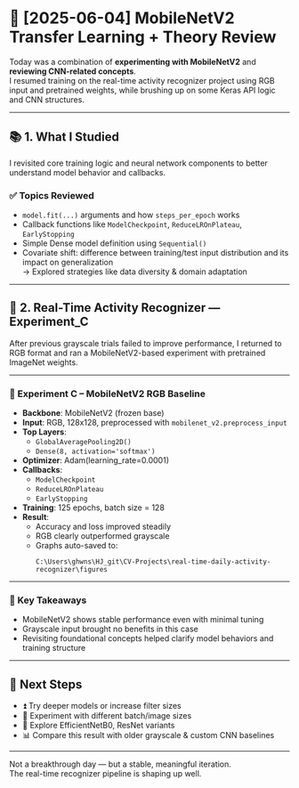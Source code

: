 # 🧠 [2025-06-04] MobileNetV2 Transfer Learning + Theory Review

Today was a combination of **experimenting with MobileNetV2** and **reviewing CNN-related concepts**.  
I resumed training on the real-time activity recognizer project using RGB input and pretrained weights, while brushing up on some Keras API logic and CNN structures.

---

## 📚 1. What I Studied

I revisited core training logic and neural network components to better understand model behavior and callbacks.

### ✅ Topics Reviewed
- `model.fit(...)` arguments and how `steps_per_epoch` works  
- Callback functions like `ModelCheckpoint`, `ReduceLROnPlateau`, `EarlyStopping`  
- Simple Dense model definition using `Sequential()`  
- Covariate shift: difference between training/test input distribution and its impact on generalization  
  → Explored strategies like data diversity & domain adaptation

---

## 🔁 2. Real-Time Activity Recognizer — Experiment_C

After previous grayscale trials failed to improve performance, I returned to RGB format and ran a MobileNetV2-based experiment with pretrained ImageNet weights.

---

### 🧪 Experiment C – MobileNetV2 RGB Baseline

- **Backbone**: MobileNetV2 (frozen base)  
- **Input**: RGB, 128x128, preprocessed with `mobilenet_v2.preprocess_input`  
- **Top Layers**:  
  - `GlobalAveragePooling2D()`  
  - `Dense(8, activation='softmax')`  
- **Optimizer**: Adam(learning_rate=0.0001)  
- **Callbacks**:  
  - `ModelCheckpoint`  
  - `ReduceLROnPlateau`  
  - `EarlyStopping`  
- **Training**: 125 epochs, batch size = 128  
- **Result**:  
  - Accuracy and loss improved steadily  
  - RGB clearly outperformed grayscale  
  - Graphs auto-saved to:  
    ```
    C:\Users\ghwns\HJ_git\CV-Projects\real-time-daily-activity-recognizer\figures
    ```

---

### 🧠 Key Takeaways

- MobileNetV2 shows stable performance even with minimal tuning  
- Grayscale input brought no benefits in this case  
- Revisiting foundational concepts helped clarify model behaviors and training structure

---

## 🎯 Next Steps

- ⏫ Try deeper models or increase filter sizes  
- 🔁 Experiment with different batch/image sizes  
- 🧪 Explore EfficientNetB0, ResNet variants  
- 📊 Compare this result with older grayscale & custom CNN baselines

---

Not a breakthrough day — but a stable, meaningful iteration.  
The real-time recognizer pipeline is shaping up well.
